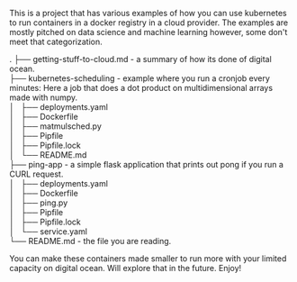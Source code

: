 This is a project that has various examples of how you can use kubernetes to run containers in a docker registry in a cloud provider. The examples are mostly pitched on data science and machine learning however, some don't meet that categorization.  

.
├── getting-stuff-to-cloud.md - a summary of how its done of digital ocean.  
├── kubernetes-scheduling - example where you run a cronjob every minutes: Here a job that does a dot product on multidimensional arrays made with numpy.  
│   ├── deployments.yaml  
│   ├── Dockerfile  
│   ├── matmulsched.py  
│   ├── Pipfile  
│   ├── Pipfile.lock  
│   └── README.md  
├── ping-app - a simple flask application that prints out pong if you run a CURL request.  
│   ├── deployments.yaml  
│   ├── Dockerfile  
│   ├── ping.py  
│   ├── Pipfile  
│   ├── Pipfile.lock  
│   └── service.yaml  
└── README.md - the file you are reading.  

You can make these containers made smaller to run more with your limited capacity on digital ocean. Will explore that in the future. Enjoy!  

